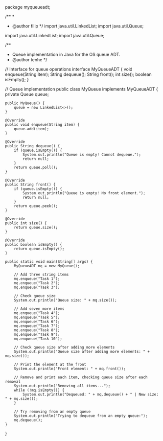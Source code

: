 package myqueueadt;

/**
 *
 * @author filip
 */
import java.util.LinkedList;
import java.util.Queue;

import java.util.LinkedList;
import java.util.Queue;

/**
 * Queue implementation in Java for the OS queue ADT.
 * @author tenhe
 */

// Interface for queue operations
interface MyQueueADT {
    void enqueue(String item);
    String dequeue();
    String front();
    int size();
    boolean isEmpty();
}

// Queue implementation
public class MyQueue implements MyQueueADT {
    private Queue<String> queue;

    public MyQueue() {
        queue = new LinkedList<>();
    }

    @Override
    public void enqueue(String item) {
        queue.add(item);
    }

    @Override
    public String dequeue() {
        if (queue.isEmpty()) {
            System.out.println("Queue is empty! Cannot dequeue.");
            return null;
        }
        return queue.poll();
    }

    @Override
    public String front() {
        if (queue.isEmpty()) {
            System.out.println("Queue is empty! No front element.");
            return null;
        }
        return queue.peek();
    }

    @Override
    public int size() {
        return queue.size();
    }

    @Override
    public boolean isEmpty() {
        return queue.isEmpty();
    }

    public static void main(String[] args) {
        MyQueueADT mq = new MyQueue();

        // Add three string items
        mq.enqueue("Task 1");
        mq.enqueue("Task 2");
        mq.enqueue("Task 3");

        // Check queue size
        System.out.println("Queue size: " + mq.size());

        // Add seven more items
        mq.enqueue("Task 4");
        mq.enqueue("Task 5");
        mq.enqueue("Task 6");
        mq.enqueue("Task 7");
        mq.enqueue("Task 8");
        mq.enqueue("Task 9");
        mq.enqueue("Task 10");

        // Check queue size after adding more elements
        System.out.println("Queue size after adding more elements: " + mq.size());

        // Print the element at the front
        System.out.println("Front element: " + mq.front());

        // Remove and print each item, checking queue size after each removal
        System.out.println("Removing all items...");
        while (!mq.isEmpty()) {
            System.out.println("Dequeued: " + mq.dequeue() + " | New size: " + mq.size());
        }

        // Try removing from an empty queue
        System.out.println("Trying to dequeue from an empty queue:");
        mq.dequeue();
    }
}
